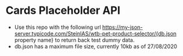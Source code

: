 # Cards Placeholder API

- Use this repo with the following url https://my-json-server.typicode.com/SteinIAS/wtb-pet-product-selector/{db.json property name} to return back test dummy data.
- db.json has a maximum file size, currently 10kb as of 27/08/2020
